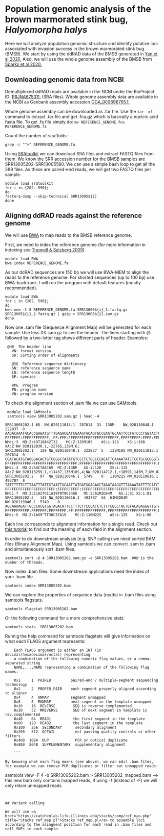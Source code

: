# Population genomic analysis of the brown marmorated stink bug, _Halyomorpha halys_

Here we will analyze population genomic structure and identify putative loci associated with invasion success in the brown marmorated stink bug (BMSB).
We start by using the ddRAD data of the BMSB generated in <a href="https://bmcgenomics.biomedcentral.com/articles/10.1186/s12864-021-07678-z" title="Yan et al 2020.">Yan et al 2020.</a> Also, we will use the whole genome assembly of the BMSB from <a href="https://bmcgenomics.biomedcentral.com/articles/10.1186/s12864-020-6510-7" title="Sparks et al 2020.">Sparks et al 2020.<a>
  
 
  ## Downloading genomic data from NCBI
 
Demultiplexed ddRAD reads are available in the NCBI under the BioProject ID: <a href="https://www.ncbi.nlm.nih.gov/bioproject/?term=PRJNA675311." title="PRJNA675311.">PRJNA675311.</a> (SRA files).
Whole genome assembly data are available in the NCBI as Genbank assembly accession <a href="https://www.ncbi.nlm.nih.gov/assembly/GCF_000696795.1/" title="GCA_000696795.1.">GCA_000696795.1.</a>
  
Whole genome assembly can be downloaded as .tar file. Use the `tar -xf` command to extract .tar file and get .fna.gz which is basically a nucleic acid fasta file. To get .fa file simply do: `mv REFERENCE_GENOME.fna REFERENCE_GENOME.fa`

 Count the number of scaffolds:
  
`grep -c "^>" REFERENCE_GENOME.fa`
  
Using <a href="https://github.com/ncbi/sra-tools/wiki/HowTo:-fasterq-dump" title="SRAtoolkit">SRAtoolkit</a> we can download SRA files and extract FASTQ files from them. We know the SRR accession number for the BMSB samples are SRR13005202-SRR13005590. We can use a simple bash loop to get all the 389 files. As these are paired-end reads, we will get two FASTQ files per sample.
 
```
module load sratoolkit
for i in {202..590};
do
fasterq-dump --skip-technical SRR13005${i}
done
```

  
  ## Aligning ddRAD reads against the reference genome
  
We will use <a href="http://bio-bwa.sourceforge.net/bwa.shtml" title="BWA">BWA</a> to map reads to the BMSB reference genome. 

 First, we need to index the reference genome (for more information in indexing see <a href="https://www.nature.com/articles/nbt0509-455" title="Trapnell & Salzberg 2009">Trapnell & Salzberg 2009</a>).
 
```
module load BWA
bwa index REFERENCE_GENOME.fa
```
  
As our ddRAD sequences are 150 bp we will use BWA-MEM to align the reads to the reference genome. For shorted sequences (up to 100 bp) use BWA-backtrack.
I will run the program with default features (mostly recommended).
  
```
module load BWA
for i in {202..590};
do
bwa mem -t 8 REFERENCE_GENOME.fa SRR13005${i}_1.fastq.gz SRR13005${i}_2.fastq.gz | gzip > SRR13005${i}.sam.gz
done
  ```
  
 Now one .sam file (Sequence Alignment Map) will be generated for each sample. Use less XX.sam.gz to see the header. The lines starting with @ followed by a two-letter tag shows different parts of header. Examples:
 ``` 
  @HD  The header line
	VN: format version
	SO: Sorting order of alignments

	@SQ  Reference sequence dictionary
	SN: reference sequence name
	LN: reference sequence length
	SP: species

	@PG  Program
	PN: program name
	VN: program version
```
 
To check the alignment section of .sam file we can use SAMtools:
  
 ```
  module load SAMtools
  samtools view SRR13005202.sam.gz | head -4
  ```
  
  ```
  SRR13005202.1	65	NW_020111013.1	207614	31	138M	NW_020110848.1	222837	0	AAGACAAATACACCGAGATGTTTGAGACGATCGAAGTACAGTGCCGAATGCAATTCCTATCCCTGGTACTGAAGATTCAGCTGGCAAAAGAACTAGGGAAGAAAGAGGGAATGCCGAGAGACCGCTCGTTTGTGGAAT	FFFFFFF:FFFFFFFFFFFF,,FF:FFF:FFFFFFFFFFFFFFFFFFFFFFF,FFFFFFFFF:FFFF:FFFFFFFFFFFFFFFFF,FFFFF:FFFFFFFFFFFFFFFFFF:FFFFFFFFFFFFFFFFFFF,FFFFFFF	NM:i:3	MD:Z:43T18A42T32	MC:Z:135M10S	AS:i:123	XS:i:108	XA:Z:NW_020112830.1,-22765,138M,6;
SRR13005202.1	129	NW_020110848.1	222837	5	135M10S	NW_020111013.1	207614	0	CGATACATGTAGGGACACTGTCGGGCTATATGTCCCTCTGCCCCACATTCAAAATATCTCGTGCGCGGGTAATGCGCCACTAGATGCCCAACCCTCCCGCAACCATGACACTTGCGGTCCTCCCGCCGACCATTGTTTCTGGGTT	FFFFFFFFFFFFFFFFFFFFFFFFFFFFFFFFF:FFFFFFFFFFFFFFFFFFFFFFFFFFFFFFFFFFF:FFFFFFFFF:F:FFFFFFFF:FFFFFFFFFFFFFFFFFF,FFFFFF::FFFFFFFFFF,,F,::F::FFFFFFFF	NM:i:3	MD:Z:54C7A6C65	MC:Z:138M	AS:i:120	XS:i:115	XA:Z:NW_020113259.1,+11437,135M10S,4;NW_020114712.1,+18591,145M,7;NW_020113353.1,+54411,135M10S,6;NW_020113948.1,-35551,2S78M4I61M,10;
SRR13005202.2	97	NW_020110846.1	5749	0	116M22S	NW_020110616.1	493707	0	TATTTTTTCTTTAATTTATTGTAATTGCAATTATGATGGAGAGCTAAATAAGGTTTAAAATATTTTCATCTGCTCAACCTGGTCTCGATTCATCAAACTTCAGGAGGACACGCGCCACTGGACCACCAAGTACCCCCT	FFFFFFFFFFFFFFFFFFFFFFF:FFFFFFFFFF:FFFFFFFFFFFFFFFFFFFFFFFFFFFFFFFFFFFFFFFFFFFFFFFFFFFFFFFFFFFFFFFFFFFFFFFFFFFFFFFFFFFFFFFFFFFFFFFFFFFFFFF	NM:i:7	MD:Z:11A27G11A19T0T9C24G8	MC:Z:61M2D84M	AS:i:81	XS:i:81
SRR13005202.2	145	NW_020110616.1	493707	56	61M2D84M	NW_020110846.1	5749	0	AGCAAAAGATTGCCCACGTGGTAGACATTCCTTTCTTCCCATCTCTTTCGCCTACTGTACAGAGGGTTGTAGCCAGGAAACCTATTCTTCTATTGACCTCTTTCTCATCCACTATTTCTCTCATATTCTTCATGATTTGGTTATA	FFFFFFFFFFF:FFFFFFF:FFFFFFFF,FF:FFFFFFFFFFFFFF,FFFFFFFFFFFFFFFFFFFFFF,FFFFFFFFFFFFFFFFFFFFFFF:FFFFFFFFFFFFFFFFFFFFFFFFFF:FFFFFFFFFFFF,FFFFFFFFFFF	NM:i:5	MD:Z:1A59^TT30C37A15	MC:Z:116M22S	AS:i:125	XS:i:96
```

 Each line corresponds to alignment information for a single read. Check out <a href="https://hbctraining.github.io/Intro-to-rnaseq-hpc-O2/lessons/04_alignment_quality.html" title="this tutorial">this tutorial</a> to find out the meaning of each field in the alignment section.
  
  

In order to do downstream analysis (e.g. SNP calling) we need sorted BAM files (Binary Alignment Map). Using samtools we can convert .sam to .bam and simultaneously sort .bam files.	

`samtools sort -@ 4 SRR13005202.sam.gz -o SRR13005202.bam  ##@ is the number of threads.`

Now index .bam files. Some downstream applications need the index of your .bam file.
	
`samtools index SRR13005202.bam`
  
We can explore the properties of sequence data (reads) in .bam files using samtools flagstats. 
	
`samtools flagstat SRR13005202.bam`

Or the following command for a more comprehensive stats:

`samtools stats  SRR13005202.bam`

Runnig the help command for samtools flagstats will give information on what each FLAGS argument represents:
	
```
	Each FLAGS argument is either an INT (in decimal/hexadecimal/octal) representing
	a combination of the following numeric flag values, or a comma-separated string
	NAME,...,NAME representing a combination of the following flag names:

	0x1     1  PAIRED         paired-end / multiple-segment sequencing technology
	0x2     2  PROPER_PAIR    each segment properly aligned according to aligner
	0x4     4  UNMAP          segment unmapped
	0x8     8  MUNMAP         next segment in the template unmapped
	0x10    16  REVERSE        SEQ is reverse complemented
	0x20    32  MREVERSE       SEQ of next segment in template is rev.complemented
	0x40    64  READ1          the first segment in the template
	0x80   128  READ2          the last segment in the template
	0x100   256  SECONDARY      secondary alignment
	0x200   512  QCFAIL         not passing quality controls or other filters
	0x400  1024  DUP            PCR or optical duplicate
	0x800  2048  SUPPLEMENTARY  supplementary alignment
	
	```

By knowing what each flag means (see above), we can edit .bam files, for example we can remove PCR duplicates or filter out unmapped reads:

```
samtools view -F 4 -b SRR13005202.bam > SRR13005202_mapped.bam   --> this new bam only contains mapped reads, if using -f (instead of -F) we will only retain unmapped reads
```


## Variant calling

We will use <a href="https://catchenlab.life.illinois.edu/stacks/comp/ref_map.php" title="Stacks ref_map.pl">Stacks ref_map.pl</a> to assemble loci according to the alingment position for each read in .bam files and call SNPs in each sample.

	




